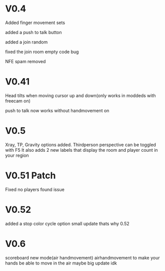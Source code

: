 # V0.4

Added finger movement sets


added a push to talk button


added a join random


fixed the join room empty code bug


NFE spam removed


# V0.41


Head tilts when moving cursor up and down(only works in moddeds with freecam on)


push to talk now works without handmovement on


# V0.5


Xray, TP, Gravity options added.
Thirdperson perspective can be toggled with F5
It also adds 2 new labels that display the room and player count in your region

# V0.51 Patch

Fixed no players found issue

# V0.52 

added a stop color cycle option
small update thats why 0.52

# V0.6

scoreboard
new mode(air handmovement)
airhandmovement to make your hands be able to move in the air
maybe big update idk
